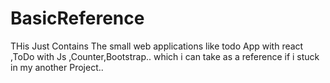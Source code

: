 # BasicReference

THis Just Contains The small web applications like todo App with react ,ToDo with Js ,Counter,Bootstrap.. which i can take as a reference if  i  stuck in my another Project..
